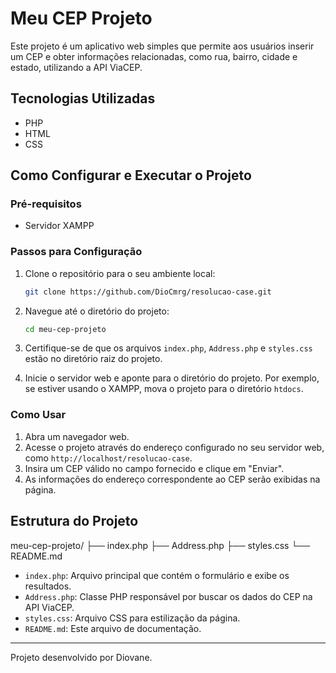 # Meu CEP Projeto

Este projeto é um aplicativo web simples que permite aos usuários inserir um CEP e obter informações relacionadas, como rua, bairro, cidade e estado, utilizando a API ViaCEP.

## Tecnologias Utilizadas

- PHP
- HTML
- CSS

## Como Configurar e Executar o Projeto

### Pré-requisitos

- Servidor XAMPP

### Passos para Configuração

1. Clone o repositório para o seu ambiente local:

    ```sh
    git clone https://github.com/DioCmrg/resolucao-case.git
    ```

2. Navegue até o diretório do projeto:

    ```sh
    cd meu-cep-projeto
    ```

3. Certifique-se de que os arquivos `index.php`, `Address.php` e `styles.css` estão no diretório raiz do projeto.

4. Inicie o servidor web e aponte para o diretório do projeto. Por exemplo, se estiver usando o XAMPP, mova o projeto para o diretório `htdocs`.

### Como Usar

1. Abra um navegador web.
2. Acesse o projeto através do endereço configurado no seu servidor web, como `http://localhost/resolucao-case`.
3. Insira um CEP válido no campo fornecido e clique em "Enviar".
4. As informações do endereço correspondente ao CEP serão exibidas na página.

## Estrutura do Projeto

meu-cep-projeto/
├── index.php
├── Address.php
├── styles.css
└── README.md

- `index.php`: Arquivo principal que contém o formulário e exibe os resultados.
- `Address.php`: Classe PHP responsável por buscar os dados do CEP na API ViaCEP.
- `styles.css`: Arquivo CSS para estilização da página.
- `README.md`: Este arquivo de documentação.

---

Projeto desenvolvido por Diovane.